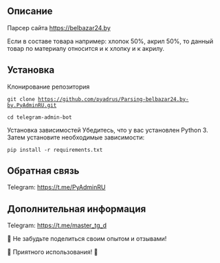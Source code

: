 <h2>Описание</h2>

Парсер сайта https://belbazar24.by

Если в составе товара например: хлопок 50%, акрил 50%, то данный товар по материалу относится и к хлопку и к акрилу.

<h2>Установка</h2>

Клонирование репозитория

<code>git clone https://github.com/pyadrus/Parsing-belbazar24.by-by.PyAdminRU.git</code>

<code>cd telegram-admin-bot</code>

Установка зависимостей Убедитесь, что у вас установлен Python 3. Затем установите необходимые зависимости:

<code>pip install -r requirements.txt</code>

<h2>Обратная связь</h2>

Telegram: https://t.me/PyAdminRU

<h2>Дополнительная информация</h2>

Telegram: https://t.me/master_tg_d

📣 Не забудьте поделиться своим опытом и отзывами!

🚀 Приятного использования! 🚀